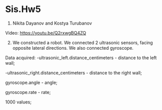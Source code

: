 # Sis.Hw5

1. Nikita Dayanov and Kostya Turubanov

Video:
https://youtu.be/Q2rxwgBQ4ZQ

2. We constructed a robot. 
We connected 2 ultrasonic sensors, facing opposite lateral directions. We also connected gyroscope.

Data acquired:
-ultrasonic_left.distance_centimeters - distance to the left wall;

-ultrasonic_right.distance_centimeters - distance to the right wall;

gyroscope.angle - angle;

gyroscope.rate - rate;

1000 values;
